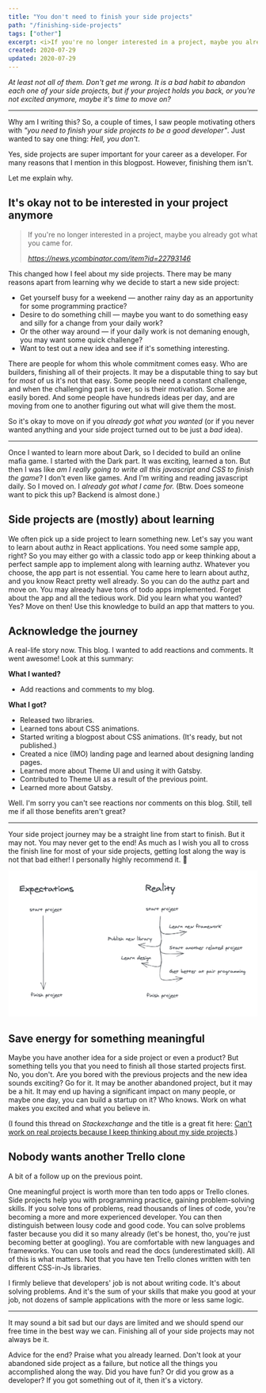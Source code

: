 ```yaml
---
title: "You don't need to finish your side projects"
path: "/finishing-side-projects"
tags: ["other"]
excerpt: <i>If you're no longer interested in a project, maybe you already got what you came for?</i>
created: 2020-07-29
updated: 2020-07-29
---
```


_At least not all of them. Don't get me wrong. It is a bad habit to abandon each one of your side projects, but if your project holds you back, or you're not excited anymore, maybe it's time to move on?_

---

Why am I writing this? So, a couple of times, I saw people motivating others with _"you need to finish your side projects to be a good developer"_. Just wanted to say one thing: _Hell, you don't_.

Yes, side projects are super important for your career as a developer. For many reasons that I mention in this blogpost. However, finishing them isn't.

Let me explain why.

## It's okay not to be interested in your project anymore

> If you're no longer interested in a project, maybe you already got what you came for.
>
> _https://news.ycombinator.com/item?id=22793146_

This changed how I feel about my side projects. There may be many reasons apart from learning why we decide to start a new side project:

- Get yourself busy for a weekend — another rainy day as an apportunity for some programming practice?
- Desire to do something chill — maybe you want to do something easy and silly for a change from your daily work?
- Or the other way around — if your daily work is not demaning enough, you may want some quick challenge?
- Want to test out a new idea and see if it's something interesting.

There are people for whom this whole commitment comes easy. Who are builders, finishing all of their projects. It may be a disputable thing to say but for _most_ of us it's not that easy.
Some people need a constant challenge, and when the challenging part is over, so is their motivation. Some are easily bored. And some people have hundreds ideas per day, and are moving from one to another figuring out what will give them the most.

So it's okay to move on if you _already got what you wanted_ (or if you never wanted anything and your side project turned out to be just a _bad_ idea).

---

Once I wanted to learn more about Dark, so I decided to build an online mafia game. I started with the Dark part. It was exciting, learned a ton. But then I was like _am I really going to write all this javascript and CSS to finish the game_? I don't even like games. And I'm writing and reading javascript daily. So I moved on. I _already got what I came for._ (Btw. Does someone want to pick this up? Backend is almost done.)

## Side projects are (mostly) about learning

<!-- _\* Except for the ones that are supposed to be released as products or opensource libraries._ -->

We often pick up a side project to learn something new. Let's say you want to learn about authz in React applications. You need some sample app, right? So you may either go with a classic todo app or keep thinking about a perfect sample app to implement along with learning authz. Whatever you choose, the app part is not essential. You came here to learn about authz, and you know React pretty well already. So you can do the authz part and move on. You may already have tons of todo apps implemented. Forget about the app and all the tedious work. Did you learn what you wanted? Yes? Move on then! Use this knowledge to build an app that matters to you.

## Acknowledge the journey

A real-life story now. This blog. I wanted to add reactions and comments. It went awesome! Look at this summary:

**What I wanted?**

- Add reactions and comments to my blog.

**What I got?**

- Released two libraries.
- Learned tons about CSS animations.
- Started writing a blogpost about CSS animations. (It's ready, but not published.)
- Created a nice (IMO) landing page and learned about designing landing pages.
- Learned more about Theme UI and using it with Gatsby.
- Contributed to Theme UI as a result of the previous point.
- Learned more about Gatsby.

Well. I'm sorry you can't see reactions nor comments on this blog. Still, tell me if all those benefits aren't great?

---

Your side project journey may be a straight line from start to finish. But it may not. You may never get to the end! As much as I wish you all to cross the finish line for most of your side projects, getting lost along the way is not that bad either! I personally highly recommend it. 😬

<img src="./journey.png" />

## Save energy for something meaningful

Maybe you have another idea for a side project or even a product? But something tells you that you need to finish all those started projects first. No, you don't. Are you bored with the previous projects and the new idea sounds exciting? Go for it. It may be another abandoned project, but it may be a hit. It may end up having a significant impact on many people, or maybe one day, you can build a startup on it? Who knows. Work on what makes you excited and what you believe in.

(I found this thread on _Stackexchange_ and the title is a great fit here: [Can't work on real projects because I keep thinking about my side projects](https://softwareengineering.stackexchange.com/questions/51986/cant-work-on-real-projects-because-i-keep-thinking-about-my-side-projects).)

## Nobody wants another Trello clone

A bit of a follow up on the previous point.

One meaningful project is worth more than ten todo apps or Trello clones. Side projects help you with programming practice, gaining problem-solving skills. If you solve tons of problems, read thousands of lines of code, you're becoming a more and more experienced developer. You can then distinguish between lousy code and good code. You can solve problems faster because you did it so many already (let's be honest, tho, you're just becoming better at googling). You are comfortable with new languages and frameworks. You can use tools and read the docs (underestimated skill). All of this is what matters. Not that you have ten Trello clones written with ten different CSS-in-Js libraries.

I firmly believe that developers' job is not about writing code. It's about solving problems. And it's the sum of your skills that make you good at your job, not dozens of sample applications with the more or less same logic.

---

It may sound a bit sad but our days are limited and we should spend our free time in the best way we can. Finishing all of your side projects may not always be it.

Advice for the end? Praise what you already learned. Don't look at your abandoned side project as a failure, but notice all the things you accomplished along the way. Did you have fun? Or did you grow as a developer? If you got something out of it, then it's a victory.
